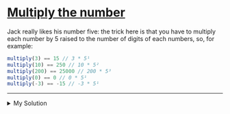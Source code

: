 # [Multiply the number](https://www.codewars.com/kata/5708f682c69b48047b000e07)

Jack really likes his number five: the trick here is that you have to multiply each number by 5 raised to the number of digits of each numbers, so, for example:

```js
multiply(3) == 15 // 3 * 5¹
multiply(10) == 250 // 10 * 5²
multiply(200) == 25000 // 200 * 5³
multiply(0) == 0 // 0 * 5¹
multiply(-3) == -15 // -3 * 5¹
```

---

<details><summary>My Solution</summary>

```js
function multiply(number) {
  return number * 5 ** Math.abs(number).toString().length
}
```

</details>
